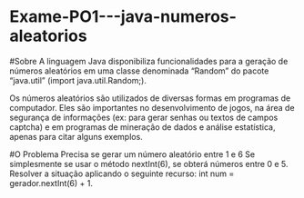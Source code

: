 # Exame-PO1---java-numeros-aleatorios

#Sobre
A linguagem Java disponibiliza funcionalidades para a geração de números aleatórios 
em uma classe denominada “Random” do pacote “java.util” (import java.util.Random;). 

Os números aleatórios são utilizados de diversas formas em programas de computador. 
Eles são importantes no desenvolvimento de jogos, na área de segurança de informações 
(ex: para gerar senhas ou textos de campos captcha) e em programas de mineração de dados 
e análise estatística, apenas para citar alguns exemplos.

#O Problema
Precisa se gerar um número aleatório entre 1 e 6 
Se simplesmente se usar o método nextInt(6), se obterá números entre 0 e 5. 
Resolver a situação aplicando o seguinte recurso: int num = gerador.nextInt(6) + 1.
